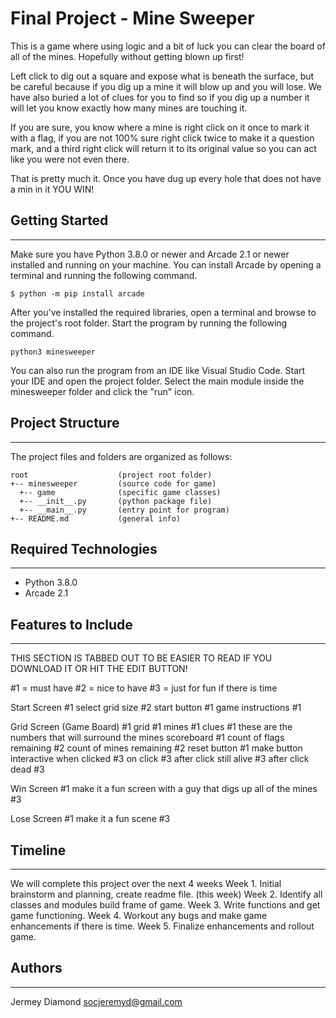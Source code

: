 # Final Project - Mine Sweeper
This is a game where using logic and a bit of luck you can clear the board of all of the mines.  Hopefully without getting blown up first!

Left click to dig out a square and expose what is beneath the surface, but be careful because if you dig up a mine it will blow up and you will lose. We have also buried a lot of clues for you to find so if you dig up a number it will let you know exactly how many mines are touching it.

If you are sure, you know where a mine is right click on it once to mark it with a flag, if you are not 100% sure right click twice to make it a question mark, and a third right click will return it to its original value so you can act like you were not even there. 

That is pretty much it.  Once you have dug up every hole that does not have a min in it YOU WIN!


## Getting Started
---
Make sure you have Python 3.8.0 or newer and Arcade 2.1 or newer installed 
and running on your machine. You can install Arcade by opening a terminal 
and running the following command.
```
$ python -m pip install arcade
```
After you've installed the required libraries, open a terminal and browse to the 
project's root folder. Start the program by running the following command.
```
python3 minesweeper 
```
You can also run the program from an IDE like Visual Studio Code. Start your IDE 
and open the project folder. Select the main module inside the minesweeper folder and 
click the "run" icon.

## Project Structure
---
The project files and folders are organized as follows:
```
root                    (project root folder)
+-- minesweeper         (source code for game)
  +-- game              (specific game classes)
  +-- __init__.py       (python package file)
  +-- __main__.py       (entry point for program)
+-- README.md           (general info)
```

## Required Technologies
---
* Python 3.8.0
* Arcade 2.1

## Features to Include 
---
THIS SECTION IS TABBED OUT TO BE EASIER TO READ IF YOU DOWNLOAD IT OR HIT THE EDIT BUTTON!

#1 = must have
#2 = nice to have
#3 = just for fun if there is time

Start Screen #1
    select grid size #2
    start button #1
    game instructions #1

Grid Screen (Game Board) #1
    grid #1
    mines #1
    clues #1
        these are the numbers that will surround the mines
    scoreboard #1
        count of flags remaining #2
        count of mines remaining #2
    reset button #1
        make button interactive when clicked #3
            on click #3
            after click still alive #3
            after click dead #3 

Win Screen #1
    make it a fun screen with a guy that digs up all of the mines #3

Lose Screen #1
    make it a fun scene #3

## Timeline
---
We will complete this project over the next 4 weeks
    Week 1. Initial brainstorm and planning, create readme file. (this week)
    Week 2. Identify all classes and modules build frame of game.
    Week 3. Write functions and get game functioning.
    Week 4. Workout any bugs and make game enhancements if there is time.
    Week 5. Finalize enhancements and rollout game.


## Authors
---
Jermey Diamond socjeremyd@gmail.com
